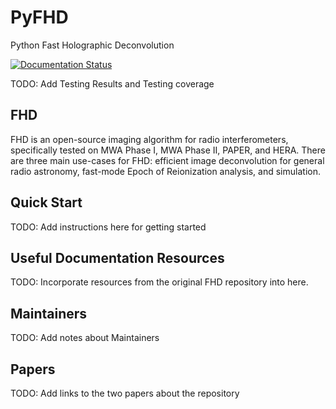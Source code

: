 # PyFHD
Python Fast Holographic Deconvolution

[![Documentation Status](https://readthedocs.org/projects/pyfhd/badge/?version=latest)](https://pyfhd.readthedocs.io/en/latest/?badge=latest)

TODO: Add Testing Results and Testing coverage

## FHD
FHD is an open-source imaging algorithm for radio interferometers, specifically tested on MWA Phase I, MWA Phase II, PAPER, and HERA. There are three main use-cases for FHD: efficient image deconvolution for general radio astronomy, fast-mode Epoch of Reionization analysis, and simulation.

## Quick Start
TODO: Add instructions here for getting started

## Useful Documentation Resources
TODO: Incorporate resources from the original FHD repository into here.

## Maintainers
TODO: Add notes about Maintainers

## Papers
TODO: Add links to the two papers about the repository
